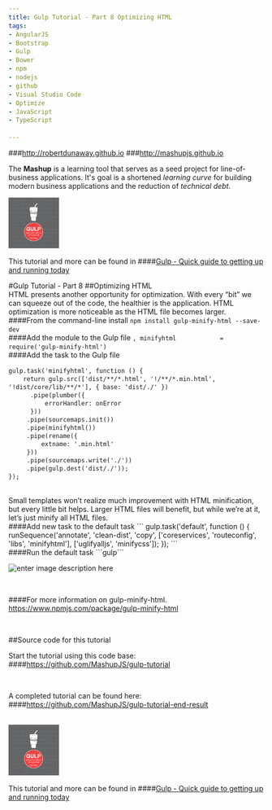 ```yaml
---
title: Gulp Tutorial - Part 8 Optimizing HTML
tags: 
- AngularJS
- Bootstrap
- Gulp
- Bower
- npm
- nodejs
- github
- Visual Studio Code
- Optimize
- JavaScript
- TypeScript

---
```


###http://robertdunaway.github.io
###http://mashupjs.github.io


The **Mashup** is a learning tool that serves as a seed project for line-of-business applications.  It's goal is a shortened *learning curve* for building modern business applications and the reduction of *technical debt*.
<br>

 <img src="https://raw.githubusercontent.com/robertdunaway/gulp-book/master/bookcoverimage.PNG" alt="Smiley face" height="100" width="100"> 

This tutorial and more can be found in
####[Gulp - Quick guide to getting up and running today](http://www.amazon.com/Gulp-Quick-guide-getting-running-ebook/dp/B010NXMFF6/)

#Gulp Tutorial - Part 8
##Optimizing HTML
<br>
HTML presents another opportunity for optimization.  With every “bit” we can squeeze out of the code, the healthier is the application.  HTML optimization is more noticeable as the HTML file becomes larger.
<br>
####From the command-line install
```npm install gulp-minify-html --save-dev```
<br>
####Add the module to the Gulp file
```, minifyhtml            = require('gulp-minify-html')```
<br>
####Add the task to the Gulp file
```
gulp.task('minifyhtml', function () {
    return gulp.src(['dist/**/*.html', '!/**/*.min.html', '!dist/core/lib/**/*'], { base: 'dist/./' })
      .pipe(plumber({
          errorHandler: onError
      }))
     .pipe(sourcemaps.init())
     .pipe(minifyhtml())
     .pipe(rename({
         extname: '.min.html'
     }))
     .pipe(sourcemaps.write('./'))
     .pipe(gulp.dest('dist/./'));
});
```
<br>
Small templates won’t realize much improvement with HTML minification, but every little bit helps.  Larger HTML files will benefit, but while we’re at it, let’s just minify all HTML files.
<br>
####Add new task to the default task
```
gulp.task('default', function () {
    runSequence('annotate', 'clean-dist', 'copy',
                ['coreservices', 'routeconfig', 'libs', 'minifyhtml'],
                ['uglifyalljs', 'minifycss']);
});
```
<br>
####Run the default task
```gulp```

<br>

![enter image description here](https://raw.githubusercontent.com/robertdunaway/gulp-book/master/08%20Part%208/1.png)

<br>

####For more information on gulp-minify-html.
https://www.npmjs.com/package/gulp-minify-html

<br>

##Source code for this tutorial


Start the tutorial using this code base:  
####https://github.com/MashupJS/gulp-tutorial

<br>

A completed tutorial can be found here:  
####https://github.com/MashupJS/gulp-tutorial-end-result

<br>

 <img src="https://raw.githubusercontent.com/robertdunaway/gulp-book/master/bookcoverimage.PNG" alt="Smiley face" height="100" width="100"> 

This tutorial and more can be found in
####[Gulp - Quick guide to getting up and running today](http://www.amazon.com/Gulp-Quick-guide-getting-running-ebook/dp/B010NXMFF6/)